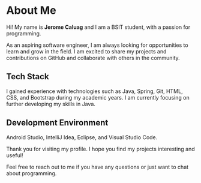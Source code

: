# About Me

Hi! My name is **Jerome Caluag** and I am a BSIT student, with a passion for programming.

As an aspiring software engineer, I am always looking for opportunities to learn and grow in the field. I am excited to share my projects and contributions on GitHub and collaborate with others in the community.

## Tech Stack
I gained experience with technologies such as Java, Spring, Git, HTML, CSS, and Bootstrap during my academic years. I am currently focusing on further developing my skills in Java.

## Development Environment
Android Studio, IntelliJ Idea, Eclipse, and Visual Studio Code.

Thank you for visiting my profile. I hope you find my projects interesting and useful!

Feel free to reach out to me if you have any questions or just want to chat about programming.
